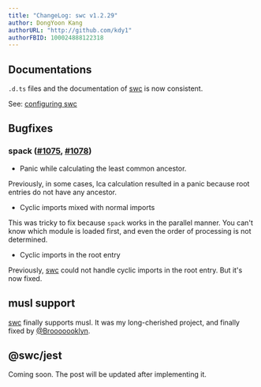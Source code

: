 ```yaml
---
title: "ChangeLog: swc v1.2.29"
author: DongYoon Kang
authorURL: "http://github.com/kdy1"
authorFBID: 100024888122318
---
```


## Documentations

`.d.ts` files and the documentation of [swc][] is now consistent.

See: [configuring swc](https://swc-project.github.io/docs/configuring-swc.html)

## Bugfixes

### spack ([#1075](https://github.com/swc-project/swc/pull/1075), [#1078](https://github.com/swc-project/swc/pull/1078))

- Panic while calculating the least common ancestor.

Previously, in some cases, lca calculation resulted in a panic because root entries do not have any ancestor.

- Cyclic imports mixed with normal imports

This was tricky to fix because `spack` works in the parallel manner. You can't know which module is loaded first, and even the order of processing is not determined.

- Cyclic imports in the root entry

Previously, [swc][] could not handle cyclic imports in the root entry. But it's now fixed.

## musl support

[swc][] finally supports musl. It was my long-cherished project, and finally fixed by [@Brooooooklyn](https://github.com/Brooooooklyn).

## @swc/jest

Coming soon. The post will be updated after implementing it.

[swc]: https://swc-project.github.io
